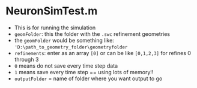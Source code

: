 # NeuronSimTest.m

 - This is for running the simulation
 - <code>geomFolder</code>: this the folder with the <code>.swc</code> refinement geometries
 - the <code>geomFolder</code> would be something like: <code>'D:\path_to_geometry_folder\geometryfolder</code>
 - <code>refinements</code>: enter as an array <code>[0]</code> or can be like <code>[0,1,2,3]</code> for refines 0 through 3
 - <code>0</code> means do not save every time step data
 - <code>1</code> means save every time step == using lots of memory!!
 - <code>outputFolder</code> = name of folder where you want output to go